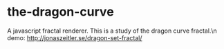 the-dragon-curve
================

A javascript fractal renderer. This is a study of the dragon curve fractal.\n
demo: http://jonaszeitler.se/dragon-set-fractal/
